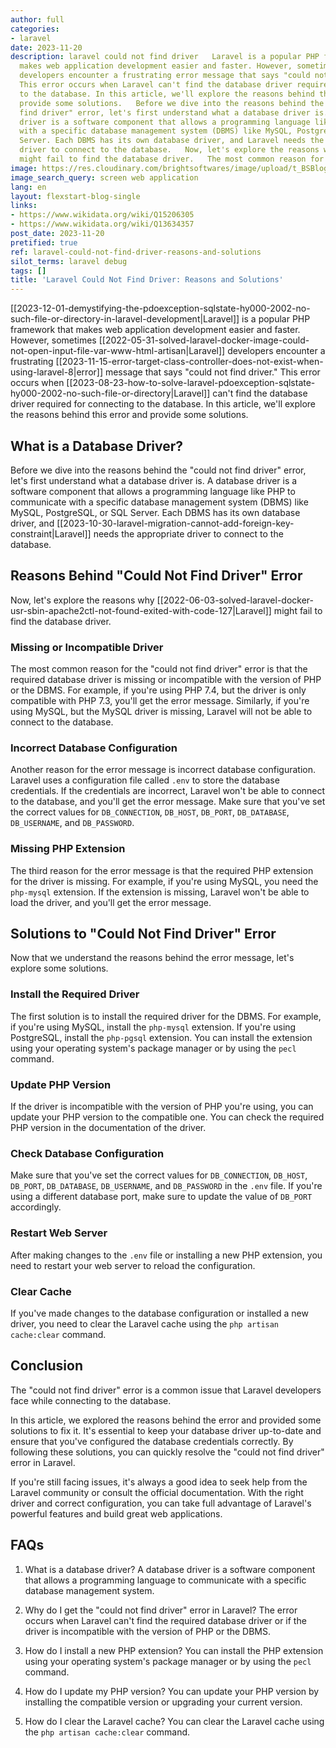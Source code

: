 ```yaml
---
author: full
categories:
- laravel
date: 2023-11-20
description: laravel could not find driver   Laravel is a popular PHP framework that
  makes web application development easier and faster. However, sometimes Laravel
  developers encounter a frustrating error message that says "could not find driver."
  This error occurs when Laravel can't find the database driver required for connecting
  to the database. In this article, we'll explore the reasons behind this error and
  provide some solutions.   Before we dive into the reasons behind the "could not
  find driver" error, let's first understand what a database driver is. A database
  driver is a software component that allows a programming language like PHP to communicate
  with a specific database management system (DBMS) like MySQL, PostgreSQL, or SQL
  Server. Each DBMS has its own database driver, and Laravel needs the appropriate
  driver to connect to the database.   Now, let's explore the reasons why Laravel
  might fail to find the database driver.   The most common reason for
image: https://res.cloudinary.com/brightsoftwares/image/upload/t_BSBlogImage/v1/brightsoftwares.com.blog/0qvBNep1Y04
image_search_query: screen web application
lang: en
layout: flexstart-blog-single
links:
- https://www.wikidata.org/wiki/Q15206305
- https://www.wikidata.org/wiki/Q13634357
post_date: 2023-11-20
pretified: true
ref: laravel-could-not-find-driver-reasons-and-solutions
silot_terms: laravel debug
tags: []
title: 'Laravel Could Not Find Driver: Reasons and Solutions'
---
```


[[2023-12-01-demystifying-the-pdoexception-sqlstate-hy000-2002-no-such-file-or-directory-in-laravel-development|Laravel]] is a popular PHP framework that makes web application development easier and faster. However, sometimes [[2022-05-31-solved-laravel-docker-image-could-not-open-input-file-var-www-html-artisan|Laravel]] developers encounter a frustrating [[2023-11-15-error-target-class-controller-does-not-exist-when-using-laravel-8|error]] message that says "could not find driver." This error occurs when [[2023-08-23-how-to-solve-laravel-pdoexception-sqlstate-hy000-2002-no-such-file-or-directory|Laravel]] can't find the database driver required for connecting to the database. In this article, we'll explore the reasons behind this error and provide some solutions.

## What is a Database Driver?

Before we dive into the reasons behind the "could not find driver" error, let's first understand what a database driver is. A database driver is a software component that allows a programming language like PHP to communicate with a specific database management system (DBMS) like MySQL, PostgreSQL, or SQL Server. Each DBMS has its own database driver, and [[2023-10-30-laravel-migration-cannot-add-foreign-key-constraint|Laravel]] needs the appropriate driver to connect to the database.

## Reasons Behind "Could Not Find Driver" Error

Now, let's explore the reasons why [[2022-06-03-solved-laravel-docker-usr-sbin-apache2ctl-not-found-exited-with-code-127|Laravel]] might fail to find the database driver.

### Missing or Incompatible Driver

The most common reason for the "could not find driver" error is that the required database driver is missing or incompatible with the version of PHP or the DBMS. For example, if you're using PHP 7.4, but the driver is only compatible with PHP 7.3, you'll get the error message. Similarly, if you're using MySQL, but the MySQL driver is missing, Laravel will not be able to connect to the database.

### Incorrect Database Configuration

Another reason for the error message is incorrect database configuration. Laravel uses a configuration file called `.env` to store the database credentials. If the credentials are incorrect, Laravel won't be able to connect to the database, and you'll get the error message. Make sure that you've set the correct values for `DB_CONNECTION`, `DB_HOST`, `DB_PORT`, `DB_DATABASE`, `DB_USERNAME`, and `DB_PASSWORD`.

### Missing PHP Extension

The third reason for the error message is that the required PHP extension for the driver is missing. For example, if you're using MySQL, you need the `php-mysql` extension. If the extension is missing, Laravel won't be able to load the driver, and you'll get the error message.

## Solutions to "Could Not Find Driver" Error

Now that we understand the reasons behind the error message, let's explore some solutions.

### Install the Required Driver

The first solution is to install the required driver for the DBMS. For example, if you're using MySQL, install the `php-mysql` extension. If you're using PostgreSQL, install the `php-pgsql` extension. You can install the extension using your operating system's package manager or by using the `pecl` command.

### Update PHP Version

If the driver is incompatible with the version of PHP you're using, you can update your PHP version to the compatible one. You can check the required PHP version in the documentation of the driver.

### Check Database Configuration

Make sure that you've set the correct values for `DB_CONNECTION`, `DB_HOST`, `DB_PORT`, `DB_DATABASE`, `DB_USERNAME`, and `DB_PASSWORD` in the `.env` file. If you're using a different database port, make sure to update the value of `DB_PORT` accordingly.

### Restart Web Server

After making changes to the `.env` file or installing a new PHP extension, you need to restart your web server to reload the configuration.

### Clear Cache

If you've made changes to the database configuration or installed a new driver, you need to clear the Laravel cache using the `php artisan cache:clear` command.

## Conclusion

The "could not find driver" error is a common issue that Laravel developers face while connecting to the database.

In this article, we explored the reasons behind the error and provided some solutions to fix it. It's essential to keep your database driver up-to-date and ensure that you've configured the database credentials correctly. By following these solutions, you can quickly resolve the "could not find driver" error in Laravel.

If you're still facing issues, it's always a good idea to seek help from the Laravel community or consult the official documentation. With the right driver and correct configuration, you can take full advantage of Laravel's powerful features and build great web applications.

## FAQs

1.  What is a database driver? A database driver is a software component that allows a programming language to communicate with a specific database management system.
    
2.  Why do I get the "could not find driver" error in Laravel? The error occurs when Laravel can't find the required database driver or if the driver is incompatible with the version of PHP or the DBMS.
    
3.  How do I install a new PHP extension? You can install the PHP extension using your operating system's package manager or by using the `pecl` command.
    
4.  How do I update my PHP version? You can update your PHP version by installing the compatible version or upgrading your current version.
    
5.  How do I clear the Laravel cache? You can clear the Laravel cache using the `php artisan cache:clear` command.